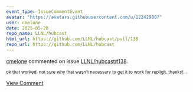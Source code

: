 ```yaml
---
event_type: IssueCommentEvent
avatar: "https://avatars.githubusercontent.com/u/12242980?"
user: cmelone
date: 2025-05-28
repo_name: LLNL/hubcast
html_url: https://github.com/LLNL/hubcast/pull/138
repo_url: https://github.com/LLNL/hubcast
---
```


<a href='https://github.com/cmelone' target='_blank'>cmelone</a> commented on issue <a href='https://github.com/LLNL/hubcast/pull/138' target='_blank'>LLNL/hubcast#138</a>.

<small>ok that worked, not sure why that wasn't necessary to get it to work for repligit. thanks!...</small>

<a href='https://github.com/LLNL/hubcast/pull/138' target='_blank'>View Comment</a>